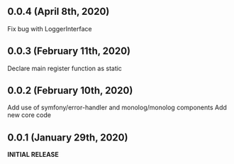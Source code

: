 ## 0.0.4 (April 8th, 2020)
Fix bug with LoggerInterface

## 0.0.3 (February 11th, 2020)
Declare main register function as static

## 0.0.2 (February 10th, 2020)
Add use of symfony/error-handler and monolog/monolog components
Add new core code

## 0.0.1 (January 29th, 2020)
**INITIAL RELEASE**

